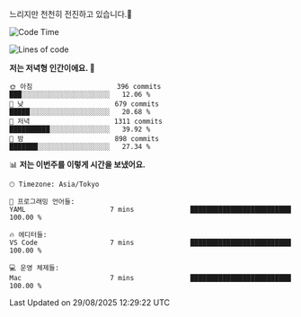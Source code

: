 느리지만 천천히 전진하고 있습니다.🐢

<!--START_SECTION:waka-->
![Code Time](http://img.shields.io/badge/Code%20Time-1%2C661%20hrs%2034%20mins-blue)

![Lines of code](https://img.shields.io/badge/%EC%A0%80%EB%8A%94%20%EC%97%AC%ED%83%9C%EA%B9%8C%EC%A7%80%20-927.8%20thousand%20%EC%A4%84%EC%9D%98%20%EC%BD%94%EB%93%9C%EB%A5%BC%20%EC%9E%91%EC%84%B1%ED%96%88%EC%96%B4%EC%9A%94.-blue)

**저는 저녁형 인간이에요. 🦉** 

```text
🌞 아침                     396 commits         ███░░░░░░░░░░░░░░░░░░░░░░   12.06 % 
🌆 낮　                     679 commits         █████░░░░░░░░░░░░░░░░░░░░   20.68 % 
🌃 저녁                     1311 commits        ██████████░░░░░░░░░░░░░░░   39.92 % 
🌙 밤　                     898 commits         ███████░░░░░░░░░░░░░░░░░░   27.34 % 
```


📊 **저는 이번주를 이렇게 시간을 보냈어요.** 

```text
🕑︎ Timezone: Asia/Tokyo

💬 프로그래밍 언어들: 
YAML                     7 mins              █████████████████████████   100.00 % 

🔥 에디터들: 
VS Code                  7 mins              █████████████████████████   100.00 % 

💻 운영 체제들: 
Mac                      7 mins              █████████████████████████   100.00 % 
```


 Last Updated on 29/08/2025 12:29:22 UTC
<!--END_SECTION:waka-->
